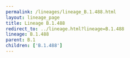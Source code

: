 ```yaml
---
permalink: /lineages/lineage_B.1.488.html
layout: lineage_page
title: Lineage B.1.488
redirect_to: ../lineage.html?lineage=B.1.488
lineage: B.1.488
parent: B.1
children: ['B.1.488']
---
```

